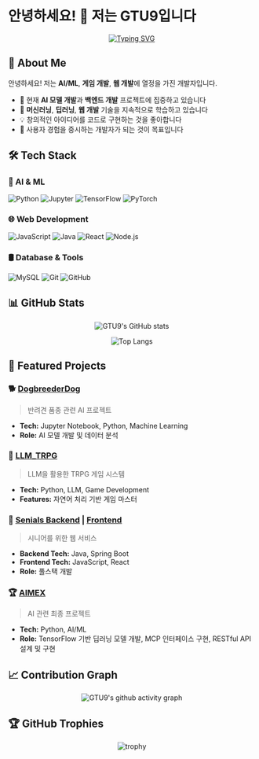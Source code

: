 # 안녕하세요! 👋 저는 GTU9입니다

<div align="center">
  
[![Typing SVG](https://readme-typing-svg.herokuapp.com?font=Fira+Code&pause=1000&color=2E9EF7&center=true&vCenter=true&width=435&lines=AI+%26+ML+Developer;Full+Stack+Developer;Game+Developer;Always+Learning+New+Things)](https://git.io/typing-svg)

</div>

## 🚀 About Me

안녕하세요! 저는 **AI/ML**, **게임 개발**, **웹 개발**에 열정을 가진 개발자입니다.

- 🔭 현재 **AI 모델 개발**과 **백엔드 개발** 프로젝트에 집중하고 있습니다
- 🌱 **머신러닝**, **딥러닝**, **웹 개발** 기술을 지속적으로 학습하고 있습니다
- 💡 창의적인 아이디어를 코드로 구현하는 것을 좋아합니다
- 🎯 사용자 경험을 중시하는 개발자가 되는 것이 목표입니다

## 🛠️ Tech Stack

### 🤖 AI & ML
![Python](https://img.shields.io/badge/Python-3776AB?style=for-the-badge&logo=python&logoColor=white)
![Jupyter](https://img.shields.io/badge/Jupyter-F37626?style=for-the-badge&logo=jupyter&logoColor=white)
![TensorFlow](https://img.shields.io/badge/TensorFlow-FF6F00?style=for-the-badge&logo=tensorflow&logoColor=white)
![PyTorch](https://img.shields.io/badge/PyTorch-EE4C2C?style=for-the-badge&logo=pytorch&logoColor=white)

### 🌐 Web Development
![JavaScript](https://img.shields.io/badge/JavaScript-F7DF1E?style=for-the-badge&logo=javascript&logoColor=black)
![Java](https://img.shields.io/badge/Java-ED8B00?style=for-the-badge&logo=openjdk&logoColor=white)
![React](https://img.shields.io/badge/React-20232A?style=for-the-badge&logo=react&logoColor=61DAFB)
![Node.js](https://img.shields.io/badge/Node.js-43853D?style=for-the-badge&logo=node.js&logoColor=white)

### 🛢️ Database & Tools
![MySQL](https://img.shields.io/badge/MySQL-00000F?style=for-the-badge&logo=mysql&logoColor=white)
![Git](https://img.shields.io/badge/Git-F05032?style=for-the-badge&logo=git&logoColor=white)
![GitHub](https://img.shields.io/badge/GitHub-100000?style=for-the-badge&logo=github&logoColor=white)

## 📊 GitHub Stats

<div align="center">
  
![GTU9's GitHub stats](https://github-readme-stats.vercel.app/api?username=GTU9&show_icons=true&theme=tokyonight&hide_border=true&count_private=true)

![Top Langs](https://github-readme-stats.vercel.app/api/top-langs/?username=GTU9&layout=compact&theme=tokyonight&hide_border=true)

</div>

## 🎯 Featured Projects

### 🐕 [DogbreederDog](https://github.com/GTU9/DogbreederDog)
> 반려견 품종 관련 AI 프로젝트
- **Tech:** Jupyter Notebook, Python, Machine Learning
- **Role:** AI 모델 개발 및 데이터 분석

### 🎲 [LLM_TRPG](https://github.com/GTU9/LLM_TRPG)
> LLM을 활용한 TRPG 게임 시스템
- **Tech:** Python, LLM, Game Development
- **Features:** 자연어 처리 기반 게임 마스터

### 👥 [Senials Backend](https://github.com/GTU9/Senials-Backend) | [Frontend](https://github.com/GTU9/Senials-Frontend)
> 시니어를 위한 웹 서비스
- **Backend Tech:** Java, Spring Boot
- **Frontend Tech:** JavaScript, React
- **Role:** 풀스택 개발

### 🏆 [AIMEX](https://github.com/GTU9/AIMEX)
> AI 관련 최종 프로젝트
- **Tech:** Python, AI/ML
- **Role:** TensorFlow 기반 딥러닝 모델 개발, MCP 인터페이스 구현, RESTful API 설계 및 구현

<!--## 🌟 Activity-->

<!--START_SECTION:activity-->
<!--END_SECTION:activity-->

## 📈 Contribution Graph

<div align="center">

![GTU9's github activity graph](https://github-readme-activity-graph.vercel.app/graph?username=GTU9&theme=tokyo-night&hide_border=true)

</div>

## 🏆 GitHub Trophies

<div align="center">

![trophy](https://github-profile-trophy.vercel.app/?username=GTU9&theme=onedark&no-frame=true&row=1&column=7)

</div>
<!--
**GTU9/GTU9** is a ✨ _special_ ✨ repository because its `README.md` (this file) appears on your GitHub profile.
-->
